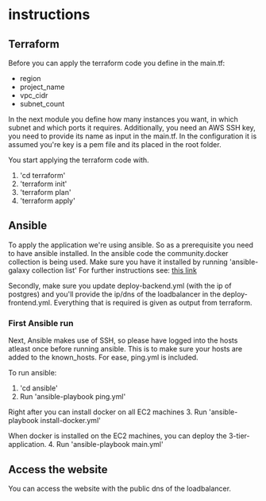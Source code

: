 # instructions

## Terraform
Before you can apply the terraform code you define in the main.tf:
- region
- project_name 
- vpc_cidr
- subnet_count

In the next module you define how many instances you want, in which subnet and which ports it requires. Additionally, you need an AWS SSH key, you need to provide its name as input in the main.tf. In the configuration it is assumed you're key is a pem file and its placed in the root folder.

You start applying the terraform code with.
1. 'cd terraform'
2. 'terraform init'
3. 'terraform plan'
4. 'terraform apply'

## Ansible

To apply the application we're using ansible. So as a prerequisite you need to have ansible installed.
In the ansible code the community.docker collection is being used. Make sure you have it installed by running 'ansible-galaxy collection list' For further instructions see: [this link](https://docs.ansible.com/ansible/latest/collections/community/docker/docker_image_build_module.html#ansible-collections-community-docker-docker-image-build-module-requirements)

Secondly, make sure you update deploy-backend.yml (with the ip of postgres) and you'll provide the ip/dns of the loadbalancer in the deploy-frontend.yml. Everything that is required is given as output from terraform.

### First Ansible run
Next, Ansible makes use of SSH, so please have logged into the hosts atleast once before running ansible. This is to make sure your hosts are added to the known_hosts. For ease, ping.yml is included. 

To run ansible:
1. 'cd ansible'
2. Run 'ansible-playbook ping.yml'

Right after you can install docker on all EC2 machines
3. Run 'ansible-playbook install-docker.yml'

When docker is installed on the EC2 machines, you can deploy the 3-tier-application.
4. Run 'ansible-playbook main.yml' 

## Access the website
You can access the website with the public dns of the loadbalancer.

